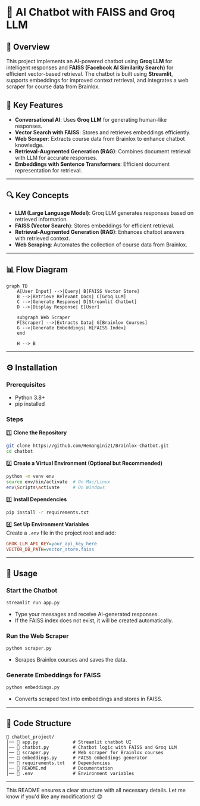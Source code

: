# 🧠 AI Chatbot with FAISS and Groq LLM  

## 📌 Overview  
This project implements an AI-powered chatbot using **Groq LLM** for intelligent responses and **FAISS (Facebook AI Similarity Search)** for efficient vector-based retrieval. The chatbot is built using **Streamlit**, supports embeddings for improved context retrieval, and integrates a web scraper for course data from Brainlox.  

## 🚀 Key Features  
- **Conversational AI**: Uses **Groq LLM** for generating human-like responses.  
- **Vector Search with FAISS**: Stores and retrieves embeddings efficiently.  
- **Web Scraper**: Extracts course data from Brainlox to enhance chatbot knowledge.  
- **Retrieval-Augmented Generation (RAG)**: Combines document retrieval with LLM for accurate responses.  
- **Embeddings with Sentence Transformers**: Efficient document representation for retrieval.  

---

## 🔍 Key Concepts  
- **LLM (Large Language Model)**: Groq LLM generates responses based on retrieved information.  
- **FAISS (Vector Search)**: Stores embeddings for efficient retrieval.  
- **Retrieval-Augmented Generation (RAG)**: Enhances chatbot answers with retrieved context.  
- **Web Scraping**: Automates the collection of course data from Brainlox.  

---

## 📊 Flow Diagram  
```mermaid
graph TD
    A[User Input] -->|Query| B[FAISS Vector Store]
    B -->|Retrieve Relevant Docs| C[Groq LLM]
    C -->|Generate Response| D[Streamlit Chatbot]
    D -->|Display Response| E[User]
    
    subgraph Web Scraper
    F[Scraper] -->|Extracts Data| G[Brainlox Courses]
    G -->|Generate Embeddings| H[FAISS Index]
    end
    
    H --> B
```

---

## ⚙️ Installation  

### Prerequisites  
- Python 3.8+  
- pip installed  

### Steps  
1️⃣ **Clone the Repository**  
```sh
git clone https://github.com/Hemangini21/Brainlox-Chatbot.git
cd chatbot
```

2️⃣ **Create a Virtual Environment (Optional but Recommended)**  
```sh
python -m venv env
source env/bin/activate  # On Mac/Linux
env\Scripts\activate     # On Windows
```

3️⃣ **Install Dependencies**  
```sh
pip install -r requirements.txt
```

4️⃣ **Set Up Environment Variables**  
Create a `.env` file in the project root and add:  
```ini
GROK_LLM_API_KEY=your_api_key_here
VECTOR_DB_PATH=vector_store.faiss
```

---

## 📌 Usage  

### Start the Chatbot  
```sh
streamlit run app.py
```
- Type your messages and receive AI-generated responses.  
- If the FAISS index does not exist, it will be created automatically.  

### Run the Web Scraper  
```sh
python scraper.py
```
- Scrapes Brainlox courses and saves the data.  

### Generate Embeddings for FAISS  
```sh
python embeddings.py
```
- Converts scraped text into embeddings and stores in FAISS.  

---

## 📜 Code Structure  

```
📂 chatbot_project/
│── 📜 app.py             # Streamlit chatbot UI
│── 📜 chatbot.py         # Chatbot logic with FAISS and Groq LLM
│── 📜 scraper.py         # Web scraper for Brainlox courses
│── 📜 embeddings.py      # FAISS embeddings generator
│── 📜 requirements.txt   # Dependencies
│── 📜 README.md          # Documentation
│── 📜 .env               # Environment variables
```

---


This README ensures a clear structure with all necessary details. Let me know if you'd like any modifications! 😊
